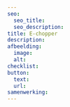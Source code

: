 ```yaml
---
seo:
  seo_title:
  seo_description:
title: E-chopper
description:
afbeelding:
  image:
  alt:
checklist:
button:
  text:
  url:
samenwerking:
---
```

